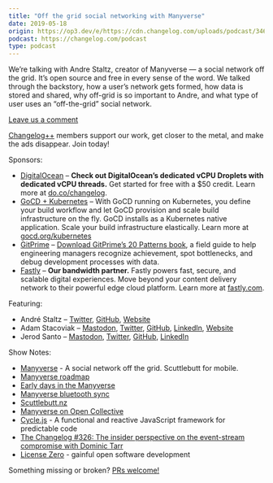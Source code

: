 ```yaml
---
title: "Off the grid social networking with Manyverse"
date: 2019-05-18
origin: https://op3.dev/e/https://cdn.changelog.com/uploads/podcast/346/the-changelog-346.mp3
podcast: https://changelog.com/podcast
type: podcast
---
```


<p>We’re talking with Andre Staltz, creator of Manyverse — a social network off the grid. It’s open source and free in every sense of the word. We talked through the backstory, how a user’s network gets formed, how data is stored and shared, why off-grid is so important to Andre, and what type of user uses an “off-the-grid” social network.</p>

<p><a href="https://changelog.com/podcast/346/discuss">Leave us a comment</a></p>

<p><a href="https://changelog.com/&#43;&#43;">Changelog&#43;&#43;</a> members support our work, get closer to the metal, and make the ads disappear. Join today!</p>

<p>Sponsors:</p>
<p></p><ul><li><a href="https://do.co/changelog">DigitalOcean</a> – <strong>Check out DigitalOcean’s dedicated vCPU Droplets with dedicated vCPU threads.</strong> Get started for free with a $50 credit. Learn more at <a href="https://do.co/changelog">do.co/changelog</a>.
</li><li><a href="https://www.gocd.org/kubernetes">GoCD &#43; Kubernetes</a> – With GoCD running on Kubernetes, you define your build workflow and let GoCD provision and scale build infrastructure on the fly. GoCD installs as a Kubernetes native application. Scale your build infrastructure elastically. Learn more at <a href="https://www.gocd.org/kubernetes">gocd.org/kubernetes</a>
</li><li><a href="https://www.pluralsight.com/product/flow">GitPrime</a> – <a href="https://resources.gitprime.com/books/20-patterns/?utm_source&#61;changelog&amp;utm_medium&#61;podcast&amp;utm_campaign&#61;changelog%28q1%29">Download GitPrime’s 20 Patterns book</a>, a field guide to help engineering managers recognize achievement, spot bottlenecks, and debug development processes with data.
</li><li><a href="https://www.fastly.com/?utm_source&#61;changelog&amp;utm_medium&#61;podcast&amp;utm_campaign&#61;changelog-sponsorship">Fastly</a> – <strong>Our bandwidth partner.</strong> Fastly powers fast, secure, and scalable digital experiences. Move beyond your content delivery network to their powerful edge cloud platform. Learn more at <a href="https://www.fastly.com/?utm_source&#61;changelog&amp;utm_medium&#61;podcast&amp;utm_campaign&#61;changelog-sponsorship">fastly.com</a>.
</li></ul>


<p>Featuring:</p>
<p></p><ul><li>André Staltz – <a href="https://twitter.com/andrestaltz">Twitter</a>, <a href="https://github.com/staltz">GitHub</a>, <a href="https://staltz.com">Website</a></li><li>Adam Stacoviak – <a href="https://changelog.social/&#64;adam">Mastodon</a>, <a href="https://twitter.com/adamstac">Twitter</a>, <a href="https://github.com/adamstac">GitHub</a>, <a href="https://www.linkedin.com/in/adamstacoviak">LinkedIn</a>, <a href="https://adamstacoviak.com/">Website</a></li><li>Jerod Santo – <a href="https://changelog.social/&#64;jerod">Mastodon</a>, <a href="https://twitter.com/jerodsanto">Twitter</a>, <a href="https://github.com/jerodsanto">GitHub</a>, <a href="https://www.linkedin.com/in/jerodsanto">LinkedIn</a></li></ul>

<p>Show Notes:</p>
<p></p><ul><li><a href="https://www.manyver.se/">Manyverse</a> - A social network off the grid. Scuttlebutt for mobile.</li><li><a href="https://gitlab.com/staltz/manyverse/wikis/roadmap">Manyverse roadmap</a></li><li><a href="https://www.manyver.se/blog/early-days">Early days in the Manyverse</a></li><li><a href="https://www.manyver.se/blog/bluetooth-sync">Manyverse bluetooth sync</a></li><li><a href="https://www.scuttlebutt.nz/">Scuttlebutt.nz</a></li><li><a href="https://opencollective.com/manyverse">Manyverse on Open Collective</a></li><li><a href="https://cycle.js.org/">Cycle.js</a> - A functional and reactive JavaScript framework for predictable code</li><li><a href="https://changelog.com/podcast/326">The Changelog #326: The insider perspective on the event-stream compromise with Dominic Tarr</a></li><li><a href="https://licensezero.com/">License Zero</a> - gainful open software development</li></ul>

<p>Something missing or broken? <a href="https://github.com/thechangelog/show-notes/blob/master/podcast/changelog-interviews-346.md">PRs welcome!</a></p>